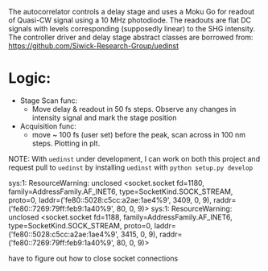 The autocorrelator controls a delay stage and uses a Moku Go for readout of Quasi-CW signal using a 10 MHz photodiode.
The readouts are flat DC signals with levels corresponding (supposedly linear) to the SHG intensity.
The controller driver and delay stage abstract classes are borrowed from:
https://github.com/Siwick-Research-Group/uedinst

# Logic:

- Stage Scan func:
  - Move delay & readout in 50 fs steps. Observe any changes in intensity signal and mark the stage position
- Acquisition func:
  - move ~ 100 fs (user set) before the peak, scan across in 100 nm steps. Plotting in plt.

NOTE: With `uedinst` under development, I can work on both this project and request pull to `uedinst` by installing `uedinst` with `python setup.py develop`


sys:1: ResourceWarning: unclosed <socket.socket fd=1180, family=AddressFamily.AF_INET6, type=SocketKind.SOCK_STREAM, proto=0, laddr=('fe80::5028:c5cc:a2ae:1ae4%9', 3409, 0, 9), raddr=('fe80::7269:79ff:feb9:1a40%9', 80, 0, 9)>
sys:1: ResourceWarning: unclosed <socket.socket fd=1188, family=AddressFamily.AF_INET6, type=SocketKind.SOCK_STREAM, proto=0, laddr=('fe80::5028:c5cc:a2ae:1ae4%9', 3415, 0, 9), raddr=('fe80::7269:79ff:feb9:1a40%9', 80, 0, 9)>

have to figure out how to close socket connections